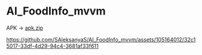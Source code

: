 ﻿# AI_FoodInfo_mvvm
 APK ->
[apk.zip](https://github.com/SAleksanyaS/AI_FoodInfo_mvvm/files/12886611/apk.zip)



https://github.com/SAleksanyaS/AI_FoodInfo_mvvm/assets/105164012/32c15017-33df-4d29-94c4-3681af33f611

